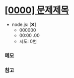 # [[0000] 문제제목](http://icpc.me/0000)

- node.js: [:x:]
  - 000000
  - 00:00 .00
  - 시도: 0번

### 메모


### 참고

